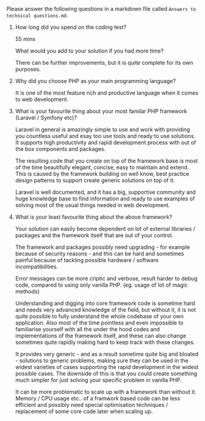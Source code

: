 Please answer the following questions in a markdown file called `Answers to technical questions.md`.

1. How long did you spend on the coding test?
	
   55 mins  
   
   What would you add to your solution if you had more time?

   There can be further improvements, but it is quite complete for its own purposes.

2. Why did you choose PHP as your main programming language?
	
	It is one of the most feature rich and productive language when it comes to web development.

3. What is your favourite thing about your most familar PHP framework (Laravel / Symfony etc)? 

	Laravel in general is amazingly simple to use and work with providing you countless useful and esay too use tools and ready to use solutions.
	It supports high productivity and rapid development process with out of the box components and packages. 

	The resulting code that you create on top of the framework base is most of the time beautifully elegant, concise, easy to maintain and extend. This is caused by the framework building on well know, best practice design patterns to support create generic solutions on top of it.

	Laravel is well documented, and it has a big, supportive community and huge knowledge base to find information and ready to use examples of solving most of the usual things needed in web development. 

4. What is your least favourite thing about the above framework?

	Your solution can easily become dependent on lot of external libraries / packages and the framework itself that are out of your control.
	
	The framework and packages possibly need upgrading - for example because of security reasons - 
	and this can be hard and sometimes painful because of tackling possible hardware / software incompatibilities.

	Error messages can be more criptic and verbose, result harder to debug code, compared to using only vanilla PHP. (eg. usage of lot of magic methods)

	Understanding and digging into core framework code is sometime hard 
	and needs very advanced knowledge of the field, but without it, it is not quite possible to fully understand the whole codebase of your own application. Also most of the time pointless and even impossible to familiarise yourself with all the under the hood codes and implementations of the framework itself, and these can also change sometimes quite rapidly making hard to keep track with these changes.

	It provides very generic - and as a result sometime quite big and bloated - solutions to generic problems, making sure they can be used in the widest varieties of cases supporting the rapid development in the widest possible cases. The downside of this is that you could create something much simpler for just solving your specific problem in vanilla PHP.

	It can be more problematic to scale up with a framework than without it.
	Memory / CPU usage etc.. of a framwork based code can be less efficient 
	and possibly need special optimisation techniques / replacement of some core code later when scaling up.

